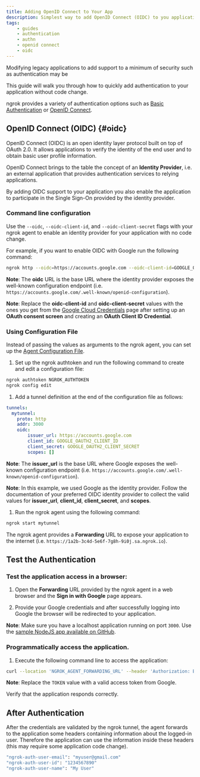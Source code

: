 ```yaml
---
title: Adding OpenID Connect to Your App
description: Simplest way to add OpenID Connect (OIDC) to you application without code change
tags:
    - guides
    - authentication
    - authn
    - openid connect
    - oidc
---
```


Modifying legacy applications to add support to a minimum of security such as authentication may be 

This guide will walk you through how to quickly add authentication to your application without code change.

ngrok provides a variety of authentication options such as [Basic Authentication](/guides/basic-authn-with-ngrok/) or [OpenID Connect](/guides/oidc-with-ngrok/).
 

## OpenID Connect (OIDC) {#oidc}

OpenID Connect (OIDC) is an open identity layer protocol built on top of OAuth 2.0. It allows applications to verify the identity of the end user and to obtain basic user profile information.

OpenID Connect brings to the table the concept of an **Identity Provider**, i.e. an external application that provides authentication services to relying applications.

By adding OIDC support to your application you also enable the application to participate in the Single Sign-On provided by the identity provider.


### Command line configuration 

Use the `--oidc`, `--oidc-client-id`, and `--oidc-client-secret` flags with your ngrok agent to enable an identity provider for your application with no code change.

For example, if you want to enable OIDC with Google run the following command:

```bash
ngrok http --oidc=https://accounts.google.com --oidc-client-id=GOOGLE_OAUTH2_CLIENT_ID --oidc-client-secret=GOOGLE_OAUTH2_CLIENT_SECRET 3000
```

**Note**: The **oidc** URL is the base URL where the identity provider exposes the well-known configuration endpoint (i.e. `https://accounts.google.com/.well-known/openid-configuration`).

**Note**: Replace the **oidc-client-id** and **oidc-client-secret** values with the ones you get from the [Google Cloud Credentials](https://console.developers.google.com/apis/credentials) page after setting up an **OAuth consent screen** and creating an **OAuth Client ID Credential**.


### Using Configuration File

Instead of passing the values as arguments to the ngrok agent, you can set up the [Agent Configuration File](/ngrok-agent/config/#tunnel-definitions).

  1. Set up the ngrok authtoken and run the following command to create and edit a configuration file:
  ```bash
  ngrok authtoken NGROK_AUTHTOKEN
  ngrok config edit
  ```

  1. Add a tunnel definition at the end of the configuration file as follows:
  ```yaml
  tunnels:
    mytunnel: 
      proto: http
      addr: 3000
      oidc:
          issuer_url: https://accounts.google.com
          client_id: GOOGLE_OAUTH2_CLIENT_ID
          client_secret: GOOGLE_OAUTH2_CLIENT_SECRET
          scopes: []
  ```

  **Note**: The **issuer_url** is the base URL where Google exposes the well-known configuration endpoint (i.e. `https://accounts.google.com/.well-known/openid-configuration`).

  **Note**: In this example, we used Google as the identity provider. Follow the documentation of your preferred OIDC identity provider to collect the valid values for **issuer_url**, **client_id**, **client_secret**, and **scopes**.
  
  1. Run the ngrok agent using the following command:
  ```bash
  ngrok start mytunnel
  ```

The ngrok agent provides a **Forwarding** URL to expose your application to the internet (i.e. `https://1a2b-3c4d-5e6f-7g8h-9i0j.sa.ngrok.io`).


## Test the Authentication

### Test the application access in a browser:

  1. Open the **Forwarding** URL provided by the ngrok agent in a web browser and the **Sign in with Google** page appears.

  1. Provide your Google credentials and after successfully logging into Google the browser will be redirected to your application.

  **Note**: Make sure you have a localhost application running on port `3000`. Use the [sample NodeJS app available on GitHub](https://github.com/ngrok/ngrok-webhook-nodejs-sample). 


### Programmatically access the application.

  1. Execute the following command line to access the application:
  ```bash
  curl --location 'NGROK_AGENT_FORWARDING_URL' --header 'Authorization: Bearer TOKEN'
  ```

  **Note**: Replace the `TOKEN` value with a valid access token from Google.

  Verify that the application responds correctly.


## After Authentication

After the credentials are validated by the ngrok tunnel, the agent forwards to the application some headers containing information about the logged-in user. Therefore the application can use the information inside these headers (this may require some application code change).

```bash
"ngrok-auth-user-email": "myuser@gmail.com"
"ngrok-auth-user-id": "1234567890"
"ngrok-auth-user-name": "My User"
```
